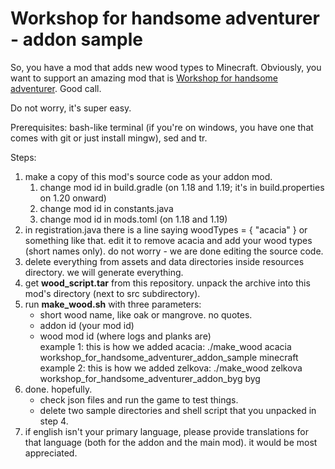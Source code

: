 
# Workshop for handsome adventurer - addon sample

So, you have a mod that adds new wood types to Minecraft. Obviously, you want to support an amazing mod that is [Workshop for handsome adventurer](https://modrinth.com/mod/workshop-for-handsome-adventurer). Good call.

Do not worry, it's super easy.

Prerequisites: bash-like terminal (if you're on windows, you have one that comes with git or just install mingw), sed and tr.

Steps:
1. make a copy of this mod's source code as your addon mod.
   1. change mod id in build.gradle (on 1.18 and 1.19; it's in build.properties on 1.20 onward)
   2. change mod id in constants.java
   3. change mod id in mods.toml (on 1.18 and 1.19)
2. in registration.java there is a line saying woodTypes = { "acacia" }  or something like that. edit it to remove acacia and add your wood types (short names only). do not worry - we are done editing the source code.
3. delete everything from assets and data directories inside resources directory. we will generate everything.
4. get **wood_script.tar** from this repository. unpack the archive into this mod's directory (next to src subdirectory).
5. run **make_wood.sh** with three parameters:
   - short wood name, like oak or mangrove. no quotes.
   - addon id (your mod id)
   - wood mod id (where logs and planks are)  
example 1: this is how we added acacia:  ./make_wood acacia workshop_for_handsome_adventurer_addon_sample minecraft  
example 2: this is how we added zelkova: ./make_wood zelkova workshop_for_handsome_adventurer_addon_byg byg
6. done. hopefully. 
   - check json files and run the game to test things.
   - delete two sample directories and shell script that you unpacked in step 4.
8. if english isn't your primary language, please provide translations for that language (both for the addon and the main mod). it would be most appreciated.
